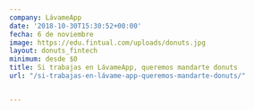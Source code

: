 ```yaml
---
company: LávameApp
date: '2018-10-30T15:30:52+00:00'
fecha: 6 de noviembre
image: https://edu.fintual.com/uploads/donuts.jpg
layout: donuts_fintech
minimum: desde $0
title: Si trabajas en LávameApp, queremos mandarte donuts
url: "/si-trabajas-en-lávame-app-queremos-mandarte-donuts/"


---
```

